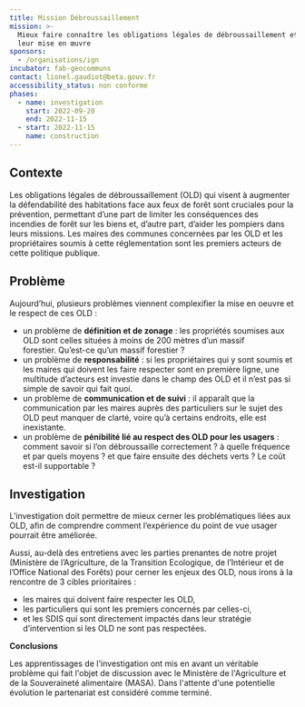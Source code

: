 ```yaml
---
title: Mission Débroussaillement
mission: >-
  Mieux faire connaître les obligations légales de débroussaillement et aider à
  leur mise en œuvre
sponsors:
  - /organisations/ign
incubator: fab-geocommuns
contact: lionel.gaudiot@beta.gouv.fr
accessibility_status: non conforme
phases:
  - name: investigation
    start: 2022-09-20
    end: 2022-11-15
  - start: 2022-11-15
    name: construction
---
```

## Contexte

Les obligations légales de débroussaillement (OLD) qui visent à augmenter la défendabilité des habitations face aux feux de forêt sont cruciales pour la prévention, permettant d’une part de limiter les conséquences des incendies de forêt sur les biens et, d’autre part, d’aider les pompiers dans leurs missions. Les maires des communes concernées par les OLD et les propriétaires soumis à cette réglementation sont les premiers acteurs de cette politique publique.

## Problème

Aujourd’hui, plusieurs problèmes viennent complexifier la mise en oeuvre et le respect de ces OLD : 

* un problème de **définition et de zonage** : les propriétés soumises aux OLD sont celles situées à moins de 200 mètres d’un massif forestier. Qu’est-ce qu’un massif forestier ?
* un problème de **responsabilité** : si les propriétaires qui y sont soumis et les maires qui doivent les faire respecter sont en première ligne, une multitude d’acteurs est investie dans le champ des OLD et il n’est pas si simple de savoir qui fait quoi.
* un problème de **communication et de suivi** : il apparaît que la communication par les maires auprès des particuliers sur le sujet des OLD peut manquer de clarté, voire qu’à certains endroits, elle est inexistante.
* un problème de **pénibilité lié au respect des OLD pour les usagers** : comment savoir si l’on débroussaille correctement ? à quelle fréquence et par quels moyens ? et que faire ensuite des déchets verts ? Le coût est-il supportable ?

## Investigation

L’investigation doit permettre de mieux cerner les problématiques liées aux OLD, afin de comprendre comment l’expérience du point de vue usager pourrait être améliorée.

Aussi, au-delà des entretiens avec les parties prenantes de notre projet (Ministère de l’Agriculture, de la Transition Ecologique, de l’Intérieur et de l’Office National des Forêts) pour cerner les enjeux des OLD, nous irons à la rencontre de 3 cibles prioritaires :

* les maires qui doivent faire respecter les OLD, 
* les particuliers qui sont les premiers concernés par celles-ci, 
* et les SDIS qui sont directement impactés dans leur stratégie d’intervention si les OLD ne sont pas respectées.

**Conclusions**

Les apprentissages de l'investigation ont mis en avant un véritable problème qui fait l'objet de discussion avec le Ministère de l'Agriculture et de la Souveraineté alimentaire (MASA). Dans l'attente d'une potentielle évolution le partenariat est considéré comme terminé. 